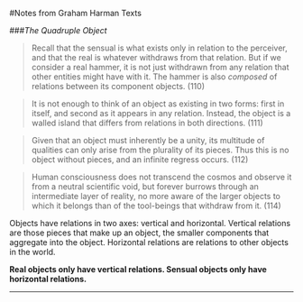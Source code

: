 #Notes from Graham Harman Texts

###_The Quadruple Object_

> Recall that the sensual is what exists only in relation to the perceiver, and that the real is whatever withdraws from that relation. But if we consider a real hammer, it is not just withdrawn from any relation that other entities might have with it. The hammer is also _composed_ of relations between its component objects. (110)


> It is not enough to think of an object as existing in two forms: first in itself, and second as it appears in any relation. Instead, the object is a walled island that differs from relations in both directions. (111)

> Given that an object must inherently be a unity, its multitude of qualities can only arise from the plurality of its pieces. Thus this is no object without pieces, and an infinite regress occurs. (112)

> Human consciousness does not transcend the cosmos and observe it from a neutral scientific void, but forever burrows through an intermediate layer of reality, no more aware of the larger objects to which it belongs than of the tool-beings that withdraw from it. (114)

Objects have relations in two axes: vertical and horizontal. Vertical relations are those pieces that make up an object, the smaller components that aggregate into the object. Horizontal relations are relations to other objects in the world.

__Real objects only have vertical relations. Sensual objects only have horizontal relations.__

***
